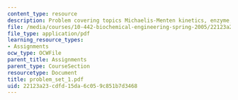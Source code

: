 ```yaml
---
content_type: resource
description: Problem covering topics Michaelis-Menten kinetics, enzyme, rate expression.
file: /media/courses/10-442-biochemical-engineering-spring-2005/22123a23cdfd15da6c059c851b7d3468_problem_set_1.pdf
file_type: application/pdf
learning_resource_types:
- Assignments
ocw_type: OCWFile
parent_title: Assignments
parent_type: CourseSection
resourcetype: Document
title: problem_set_1.pdf
uid: 22123a23-cdfd-15da-6c05-9c851b7d3468
---
```

